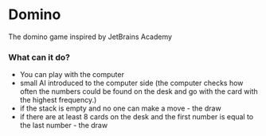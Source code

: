 # Domino
The domino game inspired by JetBrains Academy


### What can it do?

- You can play with the computer
- small AI introduced to the computer side (the computer checks how often the numbers could be found on the desk and go with the card with the highest frequency.)
- if the stack is empty and no one can make a move - the draw
- if there are at least 8 cards on the desk and the first number is equal to the last number - the draw
